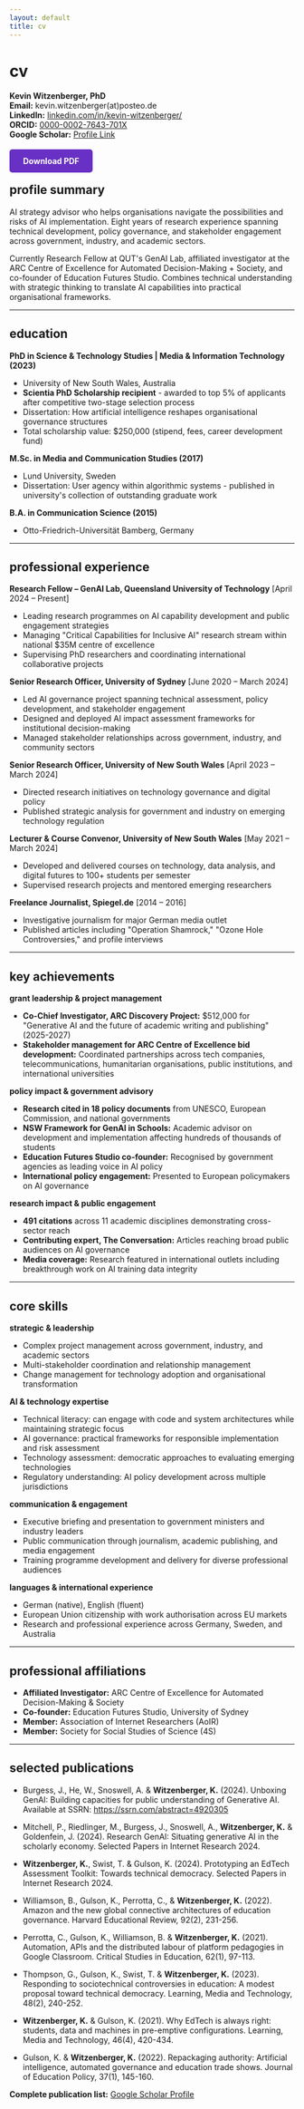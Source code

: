 ```yaml
---
layout: default
title: cv
---
```


# cv
<div class="contact-info">
  <strong>Kevin Witzenberger, PhD</strong><br>
  <strong>Email:</strong> kevin.witzenberger(at)posteo.de<br>
  <strong>LinkedIn:</strong> <a href="https://linkedin.com/in/kevin-witzenberger/">linkedin.com/in/kevin-witzenberger/</a><br>
  <strong>ORCID:</strong> <a href="https://orcid.org/0000-0002-7643-701X">0000-0002-7643-701X</a><br>
  <strong>Google Scholar:</strong> <a href="https://scholar.google.com.au/citations?user=rzyG0ucAAAAJ&hl=en">Profile Link</a>
</div>

<style>
/* Desktop: right-aligned */
.contact-info {
  text-align: right;
}

/* Mobile: left-aligned */
@media (max-width: 1024px) {
  .contact-info {
    text-align: left;
  }
}
</style>


<div style="margin: 30px 0;">
  <a href="/kevin-witzenberger/assets/Kevin.Witzenberger_CV.pdf" download style="background-color: #6830C4; color: white; padding: 12px 24px; text-decoration: none; border-radius: 5px; font-weight: bold;">
    Download PDF
  </a>
</div>

## profile summary

AI strategy advisor who helps organisations navigate the possibilities and risks of AI implementation. Eight years of research experience spanning technical development, policy governance, and stakeholder engagement across government, industry, and academic sectors.

Currently Research Fellow at QUT's GenAI Lab, affiliated investigator at the ARC Centre of Excellence for Automated Decision-Making + Society, and co-founder of Education Futures Studio. Combines technical understanding with strategic thinking to translate AI capabilities into practical organisational frameworks.

---

## education

**PhD in Science & Technology Studies | Media & Information Technology (2023)**
- University of New South Wales, Australia
- **Scientia PhD Scholarship recipient** - awarded to top 5% of applicants after competitive two-stage selection process
- Dissertation: How artificial intelligence reshapes organisational governance structures
- Total scholarship value: $250,000 (stipend, fees, career development fund)

**M.Sc. in Media and Communication Studies (2017)**
- Lund University, Sweden
- Dissertation: User agency within algorithmic systems - published in university's collection of outstanding graduate work

**B.A. in Communication Science (2015)**
- Otto-Friedrich-Universität Bamberg, Germany

---

## professional experience

**Research Fellow – GenAI Lab, Queensland University of Technology** [April 2024 – Present]
- Leading research programmes on AI capability development and public engagement strategies
- Managing "Critical Capabilities for Inclusive AI" research stream within national $35M centre of excellence
- Supervising PhD researchers and coordinating international collaborative projects

**Senior Research Officer, University of Sydney** [June 2020 – March 2024]
- Led AI governance project spanning technical assessment, policy development, and stakeholder engagement
- Designed and deployed AI impact assessment frameworks for institutional decision-making
- Managed stakeholder relationships across government, industry, and community sectors

**Senior Research Officer, University of New South Wales** [April 2023 – March 2024]
- Directed research initiatives on technology governance and digital policy
- Published strategic analysis for government and industry on emerging technology regulation

**Lecturer & Course Convenor, University of New South Wales** [May 2021 – March 2024]
- Developed and delivered courses on technology, data analysis, and digital futures to 100+ students per semester
- Supervised research projects and mentored emerging researchers

**Freelance Journalist, Spiegel.de** [2014 – 2016]
- Investigative journalism for major German media outlet
- Published articles including "Operation Shamrock," "Ozone Hole Controversies," and profile interviews

---

## key achievements

**grant leadership & project management**
- **Co-Chief Investigator, ARC Discovery Project:** $512,000 for "Generative AI and the future of academic writing and publishing" (2025-2027)
- **Stakeholder management for ARC Centre of Excellence bid development:** Coordinated partnerships across tech companies, telecommunications, humanitarian organisations, public institutions, and international universities

**policy impact & government advisory**
- **Research cited in 18 policy documents** from UNESCO, European Commission, and national governments
- **NSW Framework for GenAI in Schools:** Academic advisor on development and implementation affecting hundreds of thousands of students
- **Education Futures Studio co-founder:** Recognised by government agencies as leading voice in AI policy
- **International policy engagement:** Presented to European policymakers on AI governance

**research impact & public engagement**
- **491 citations** across 11 academic disciplines demonstrating cross-sector reach
- **Contributing expert, The Conversation:** Articles reaching broad public audiences on AI governance
- **Media coverage:** Research featured in international outlets including breakthrough work on AI training data integrity

---

## core skills

**strategic & leadership**
- Complex project management across government, industry, and academic sectors
- Multi-stakeholder coordination and relationship management
- Change management for technology adoption and organisational transformation

**AI & technology expertise**
- Technical literacy: can engage with code and system architectures while maintaining strategic focus
- AI governance: practical frameworks for responsible implementation and risk assessment
- Technology assessment: democratic approaches to evaluating emerging technologies
- Regulatory understanding: AI policy development across multiple jurisdictions

**communication & engagement**
- Executive briefing and presentation to government ministers and industry leaders
- Public communication through journalism, academic publishing, and media engagement
- Training programme development and delivery for diverse professional audiences

**languages & international experience**
- German (native), English (fluent)
- European Union citizenship with work authorisation across EU markets
- Research and professional experience across Germany, Sweden, and Australia

---

## professional affiliations

- **Affiliated Investigator:** ARC Centre of Excellence for Automated Decision-Making & Society
- **Co-founder:** Education Futures Studio, University of Sydney
- **Member:** Association of Internet Researchers (AoIR)
- **Member:** Society for Social Studies of Science (4S)

---

## selected publications

- Burgess, J., He, W., Snoswell, A. & **Witzenberger, K.** (2024). Unboxing GenAI: Building capacities for public understanding of Generative AI. Available at SSRN: https://ssrn.com/abstract=4920305

- Mitchell, P., Riedlinger, M., Burgess, J., Snoswell, A., **Witzenberger, K.** & Goldenfein, J. (2024). Research GenAI: Situating generative AI in the scholarly economy. Selected Papers in Internet Research 2024.

- **Witzenberger, K.**, Swist, T. & Gulson, K. (2024). Prototyping an EdTech Assessment Toolkit: Towards technical democracy. Selected Papers in Internet Research 2024.

- Williamson, B., Gulson, K., Perrotta, C., & **Witzenberger, K.** (2022). Amazon and the new global connective architectures of education governance. Harvard Educational Review, 92(2), 231-256.

- Perrotta, C., Gulson, K., Williamson, B. & **Witzenberger, K.** (2021). Automation, APIs and the distributed labour of platform pedagogies in Google Classroom. Critical Studies in Education, 62(1), 97-113.

- Thompson, G., Gulson, K., Swist, T. & **Witzenberger, K.** (2023). Responding to sociotechnical controversies in education: A modest proposal toward technical democracy. Learning, Media and Technology, 48(2), 240-252.

- **Witzenberger, K.** & Gulson, K. (2021). Why EdTech is always right: students, data and machines in pre-emptive configurations. Learning, Media and Technology, 46(4), 420-434.

- Gulson, K. & **Witzenberger, K.** (2022). Repackaging authority: Artificial intelligence, automated governance and education trade shows. Journal of Education Policy, 37(1), 145-160.

**Complete publication list:** [Google Scholar Profile](https://scholar.google.com.au/citations?user=rzyG0ucAAAAJ&hl=en)
